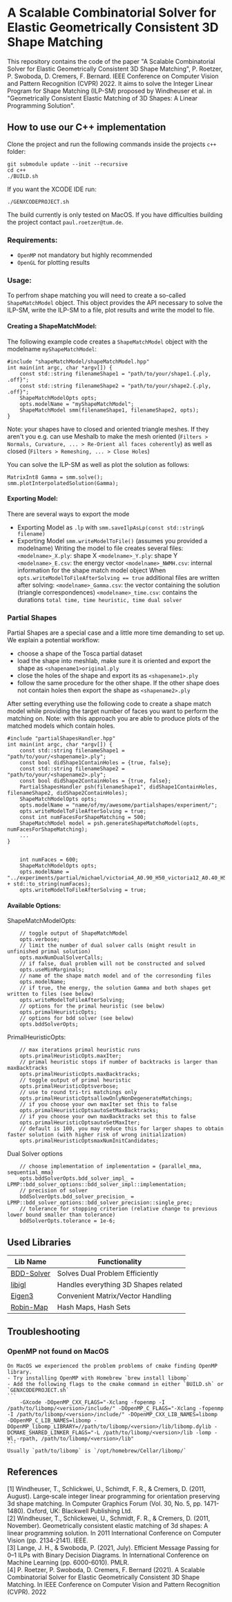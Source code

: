 # A Scalable Combinatorial Solver for Elastic Geometrically Consistent 3D Shape Matching

This repository contains the code of the paper 
"A Scalable Combinatorial Solver for Elastic Geometrically Consistent 3D Shape Matching", P. Roetzer, P. Swoboda, D. Cremers, F. Bernard. IEEE Conference on Computer Vision and Pattern Recognition (CVPR) 2022.
It aims to solve the Integer Linear Program for Shape Matching (ILP-SM) proposed by Windheuser et al. in "Geometrically Consistent Elastic Matching of 3D Shapes: A Linear Programming Solution".


## How to use our C++ implementation
Clone the project and run the following commands inside the projects `c++` folder:
```
git submodule update --init --recursive
cd c++
./BUILD.sh
```
If you want the XCODE IDE run: 
```
./GENXCODEPROJECT.sh
```
The build currently is only tested on MacOS. If you have difficulties building the project contact `paul.roetzer@tum.de`.

### Requirements: 
- `OpenMP` not mandatory but highly recommended
- `OpenGL` for plotting results

### Usage: 
To perfrom shape matching you will need to create a so-called `ShapeMatchModel` object. This object provides the API necessary to solve the ILP-SM, write the ILP-SM to a file, plot results and write the model to file.
#### Creating a ShapeMatchModel: 
The following example code creates a `ShapeMatchModel` object with the modelname `myShapeMatchModel`:
```
#include "shapeMatchModel/shapeMatchModel.hpp"
int main(int argc, char *argv[]) {
    const std::string filenameShape1 = "path/to/your/shape1.{.ply, .off}";
    const std::string filenameShape2 = "path/to/your/shape2.{.ply, .off}";
    ShapeMatchModelOpts opts;
    opts.modelName = "myShapeMatchModel";
    ShapeMatchModel smm(filenameShape1, filenameShape2, opts);
}
```
Note: your shapes have to closed and oriented triangle meshes. If they aren't you e.g. can use Meshalb to make the mesh oriented (`Filters > Normals, Curvature, ... > Re-Orient all faces coherently`) as well as closed (`Filters > Remeshing, ... > Close Holes`)

You can solve the ILP-SM as well as plot the solution as follows:
```
MatrixInt8 Gamma = smm.solve();
smm.plotInterpolatedSolution(Gamma);
```
#### Exporting Model:
There are several ways to export the mode
- Exporting Model as `.lp` with `smm.saveIlpAsLp(const std::string& filename)`
- Exporting Model `smm.writeModelToFile()` (assumes you provided a modelname)
Writing the model to file creates several files:
`<modelname>_X.ply`: shape X
`<modelname>_Y.ply`: shape Y
`<modelname>_E.csv`: the energy vector
`<modelname>_NWMH.csv`: internal information for the shape match model object
When `opts.writeModelToFileAfterSolving == true` additional files are written after solving:
`<modelname>_Gamma.csv`: the vector containing the solution (triangle correspondences)
`<modelname>_time.csv`: contains the durations `total time, time heuristic, time dual solver`

### Partial Shapes
Partial Shapes are a special case and a little more time demanding to set up. We explain a potential workflow:
- choose a shape of the Tosca partial dataset
- load the shape into meshlab, make sure it is oriented and export the shape as `<shapename1>original.ply`
- close the holes of the shape and export its as `<shapename1>.ply`
- follow the same procedure for the other shape. If the other shape does not contain holes then export the shape as `<shapename2>.ply`

After setting everything use the following code to create a shape match model while providing the target number of faces you want to perform the matching on.
Note: with this approach you are able to produce plots of the matched models which contain holes.
```
#include "partialShapesHandler.hpp"
int main(int argc, char *argv[]) {
    const std::string filenameShape1 = "path/to/your/<shapename1>.ply";
    const bool didShape1ContainHoles = {true, false};
    const std::string filenameShape2 = "path/to/your/<shapename2>.ply";
    const bool didShape2ContainHoles = {true, false};
    PartialShapesHandler psh(filenameShape1", didShape1ContainHoles, filenameShape2, didShape2ContainHoles);
    ShapeMatchModelOpts opts;
    opts.modelName = "name/of/my/awesome/partialshapes/experiment/";
    opts.writeModelToFileAfterSolving = true;
    const int numFacesForShapeMatching = 500;
    ShapeMatchModel model = psh.generateShapeMatchoModel(opts, numFacesForShapeMatching);
    ...
}


    int numFaces = 600;
    ShapeMatchModelOpts opts;
    opts.modelName = "../experiments/partial/michael/victoria4_A0.90_H50_victoria12_A0.40_H5_" + std::to_string(numFaces);
    opts.writeModelToFileAfterSolving = true;
```


#### Available Options: 
ShapeMatchModelOpts:
```
    // toggle output of ShapeMatchModel
    opts.verbose; 
    // limit the number of dual solver calls (might result in unfinished primal solution)
    opts.maxNumDualSolverCalls; 
    // if false, dual problem will not be constructed and solved
    opts.useMinMarginals; 
    // name of the shape match model and of the corresonding files
    opts.modelName; 
    // if true, the energy, the solution Gamma and both shapes get written to files (see below)
    opts.writeModelToFileAfterSolving; 
    // options for the primal heuristic (see below)
    opts.primalHeuristicOpts; 
    // options for bdd solver (see below)
    opts.bddSolverOpts; 
```
PrimalHeuristicOpts:
```
    // max iterations primal heuristic runs
    opts.primalHeuristicOpts.maxIter; 
    // primal heuristic stops if number of backtracks is larger than maxBacktracks 
    opts.primalHeuristicOpts.maxBacktracks; 
    // toggle output of primal heuristic
    opts.primalHeuristicOptsverbose; 
    // use to round tri-tri matchings only
    opts.primalHeuristicOptsallowOnlyNonDegenerateMatchings; 
    // if you choose your own maxIter set this to false
    opts.primalHeuristicOptsautoSetMaxBacktracks; 
    // if you choose your own maxBacktracks set this to false
    opts.primalHeuristicOptsautoSetMaxIter; 
    // default is 100, you may reduce this for larger shapes to obtain faster solution (with higher risk of wrong initialization)
    opts.primalHeuristicOptsmaxNumInitCandidates; 
```
Dual Solver options
```
    // choose implementation of implementation = {parallel_mma, sequential_mma}
    opts.bddSolverOpts.bdd_solver_impl_ = LPMP::bdd_solver_options::bdd_solver_impl::implementation;
    // precision of solver
    bddSolverOpts.bdd_solver_precision_ = LPMP::bdd_solver_options::bdd_solver_precision::single_prec;
    // tolerance for stopping criterion (relative change to previous lower bound smaller than tolerance)
    bddSolverOpts.tolerance = 1e-6;
```

## Used Libraries
| Lib Name | Functionality |
| ------ | ------ |
| [BDD-Solver](https://github.com/LPMP/BDD) | Solves Dual Problem Efficiently |
| [libigl](https://github.com/libigl/libigl) | Handles everything 3D Shapes related  | 
| [Eigen3](https://gitlab.com/libeigen/eigen) | Convenient Matrix/Vector Handling |
| [Robin-Map](https://github.com/Tessil/robin-map) | Hash Maps, Hash Sets |

## Troubleshooting
### OpenMP not found on MacOS
    On MacOS we experienced the problem problems of cmake finding OpenMP library.
    - Try installing OpenMP with Homebrew `brew install libomp`
    - Add the following flags to the cmake command in either `BUILD.sh` or `GENXCODEPROJECT.sh`
    ```
        -GXcode -DOpenMP_CXX_FLAGS="-Xclang -fopenmp -I /path/to/libomp/<version>/include/" -DOpenMP_C_FLAGS="-Xclang -fopenmp -I /path/to/libomp/<version>/include/" -DOpenMP_CXX_LIB_NAMES=libomp  -DOpenMP_C_LIB_NAMES=libomp -DOpenMP_libomp_LIBRARY=//path/to/libomp/<version>/lib/libomp.dylib -DCMAKE_SHARED_LINKER_FLAGS="-L /path/to/libomp/<version>/lib -lomp -Wl,-rpath, /path/to/libomp/<version>/lib"
    ```
    Usually `path/to/libomp` is `/opt/homebrew/Cellar/libomp/`


## References 
[1] Windheuser, T., Schlickwei, U., Schimdt, F. R., & Cremers, D. (2011, August). Large‐scale integer linear programming for orientation preserving 3d shape matching. In Computer Graphics Forum (Vol. 30, No. 5, pp. 1471-1480). Oxford, UK: Blackwell Publishing Ltd.  
[2] Windheuser, T., Schlickewei, U., Schmidt, F. R., & Cremers, D. (2011, November). Geometrically consistent elastic matching of 3d shapes: A linear programming solution. In 2011 International Conference on Computer Vision (pp. 2134-2141). IEEE.  
[3] Lange, J. H., & Swoboda, P. (2021, July). Efficient Message Passing for 0–1 ILPs with Binary Decision Diagrams. In International Conference on Machine Learning (pp. 6000-6010). PMLR.  
[4] P. Roetzer, P. Swoboda, D. Cremers, F. Bernard (2021). A Scalable Combinatorial Solver for Elastic Geometrically Consistent 3D Shape Matching. In IEEE Conference on Computer Vision and Pattern Recognition (CVPR). 2022
